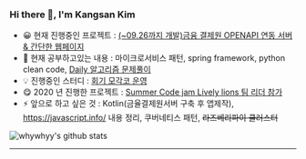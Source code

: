 ### Hi there 👋, I'm Kangsan Kim 

- 😀 현재 진행중인 프로젝트 : [(~09.26까지 개발)금융 결제원 OPENAPI 연동 서버 & 간단한 웹페이지](https://github.com/Hoegi-mogaco/openbanking-api-django)
- 🌱 현재 공부하고있는 내용 : 마이크로서비스 패턴, spring framework, python clean code, [Daily 알고리즘 문제풀이](https://github.com/whywhyy/daily-algol)
- 💡 진행중인 스터디 : [회기 모각코 운영](https://github.com/Hoegi-mogaco)
- 😋 2020 년 진행한 프로젝트 : [Summer Code jam Lively lions 팀 리더 참가](https://github.com/python-discord/summer-code-jam-2020)
- ⚡ 앞으로 하고 싶은 것 : Kotlin(금율결제원서버 구축 후 앱제작), https://javascript.info/ 내용 정리, 쿠버네티스 패턴, ~~라즈베리파이 클러스터~~

![whywhyy's github stats](https://github-readme-stats.vercel.app/api?username=whywhyy&show_icons=true&theme=radical)

---
